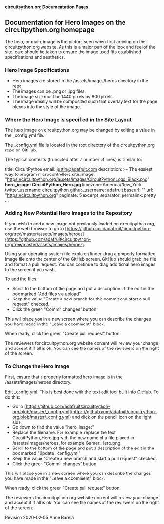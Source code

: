 #### circuitpython.org Documentation Pages

## Documentation for Hero Images on the circuitpython.org homepage

The hero, or main, image is the picture seen when first arriving on the circuitpython.org website. As this is 
a major part of the look and feel of the site, care should be taken to ensure the image used fits established 
specifications and aesthetics. 

### Hero Image Specifications

- Hero images are stored in the /assets/images/heros directory in the repo.
- The images can be .png or .jpg files.
- The image size must be 1440 pixels by 800 pixels.
- The image ideally will be composited such that overlay text for the page blends into the style of the image.

### Where the Hero Image is specified in the Site Layout

The hero image on circuitpython.org may be changed by editing a value in the _config.yml file.

The _config.yml file is located in the root directory of the circuitpython.org repo on GitHub.

The typical contents (truncated after a number of lines) is similar to:

  title: CircuitPython
  email: justin@adafruit.com
  description: >-
    The easiest way to program microcontrollers
  site_image: "https://circuitpython.org/assets/images/CircuitPythonLogo_Black.png"
  **hero_image: CircuitPython_Hero.jpg**
  timezone: America/New_York
  twitter_username: circuitpython
  github_username:  adafruit
  baseurl: ""
  url: "https://circuitpython.org"
  paginate: 5
  excerpt_separator: <!--more-->
  permalink: pretty ...

### Adding New Potential Hero Images to the Repository

If you wish to add a new image not previously loaded on circuitpython.org, use the web browser to go to 
[https://github.com/adafruit/circuitpython-org/tree/master/assets/images/heroes](https://github.com/adafruit/circuitpython-org/tree/master/assets/images/heroes).

Using your operating system file explorer/finder, drag a properly formatted image file onto the center of the GitHub screen. 
GitHub should grab the file and format a pull request. You can continue to drag additional hero images to the screen if you wish.

To add the files:
- Scroll to the bottom of the page and put a description of the edit in the box marked "Add files via upload"
- Keep the value "Create a new branch for this commit and start a pull request" checked.
- Click the green "Commit changes" button.

This will place you in a new screen where you can describe the changes you have made in the "Leave a ccomment" block.

When ready, click the green "Create pull request" button.

The reviewers for circuitpython.org website content will review your change and accept it if all is ok. You can see the names of the 
reviewers on the right of the screen.

### To Change the Hero Image

First, ensure that a properly formatted hero image is in the /assets/images/heroes directory. 

Edit _config.yml. This is best done with the text edit tool built into GitHub. To do this:

- Go to [https://github.com/adafruit/circuitpython-org/blob/master/_config.yml](https://github.com/adafruit/circuitpython-org/blob/master/_config.yml) 
and click on the pencil icon on the right side.
- Go down to find the value "hero_image:"
- Replace the filename. For example, replace the text CircuitPython_Hero.jpg with the new name of a file placed in /assets/images/heroes, 
for example Gamer_Hero.png.
- Scroll to the bottom of the page and put a description of the edit in the box marked "Update _config.yml"
- Keep the value "Create a new branch and start a pull request" checked.
- Click the green "Commit changes" button.

This will place you in a new screen where you can describe the changes you have made in the "Leave a ccomment" block.

When ready, click the green "Create pull request" button.

The reviewers for circuitpython.org website content will review your change and accept it if all is ok. You can see the names of the 
reviewers on the right of the screen.

Revision 2020-02-05 Anne Barela
